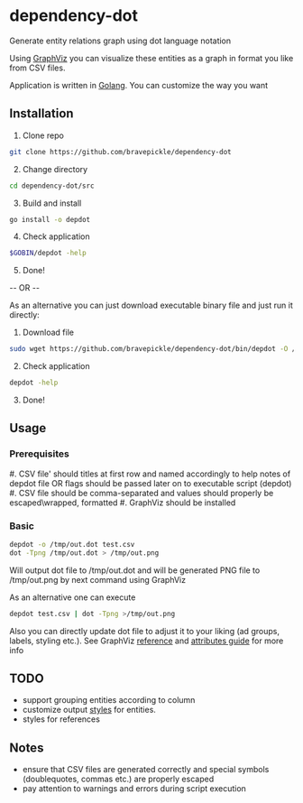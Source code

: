 # dependency-dot
Generate entity relations graph using dot language notation

Using [GraphViz](http://www.graphviz.org/) you can visualize these entities as a graph in format you like from CSV files.

Application is written in [Golang](https://golang.org/). You can customize the way you want

## Installation

1. Clone repo
```bash
git clone https://github.com/bravepickle/dependency-dot
```
2. Change directory
```bash
cd dependency-dot/src
```
3. Build and install
```bash
go install -o depdot
```
4. Check application
```bash
$GOBIN/depdot -help
```
5. Done!

-- OR --

As an alternative you can just download executable binary file and just run it directly:
1. Download file
```bash
sudo wget https://github.com/bravepickle/dependency-dot/bin/depdot -O /usr/local/bin/depdot
```
2. Check application
```bash
depdot -help
```
3. Done!


## Usage
### Prerequisites
#. CSV file' should titles at first row and named accordingly to help notes of depdot file OR flags should be passed later on to executable script (depdot)
#. CSV file should be comma-separated and values should properly be escaped\wrapped, formatted
#. GraphViz should be installed

### Basic
```bash
depdot -o /tmp/out.dot test.csv
dot -Tpng /tmp/out.dot > /tmp/out.png
```
Will output dot file to /tmp/out.dot and will be generated PNG file to /tmp/out.png by next command using GraphViz

As an alternative one can execute
```bash
depdot test.csv | dot -Tpng >/tmp/out.png
```

Also you can directly update dot file to adjust it to your liking (ad groups, labels, styling etc.). See GraphViz [reference](http://www.graphviz.org/pdf/dotguide.pdf) and [attributes guide](http://www.graphviz.org/content/attrs) for more info


## TODO
- support grouping entities according to column
- customize output [styles](http://www.graphviz.org/content/attrs) for entities.
- styles for references

## Notes
- ensure that CSV files are generated correctly and special symbols (doublequotes, commas etc.) are properly escaped
- pay attention to warnings and errors during script execution

